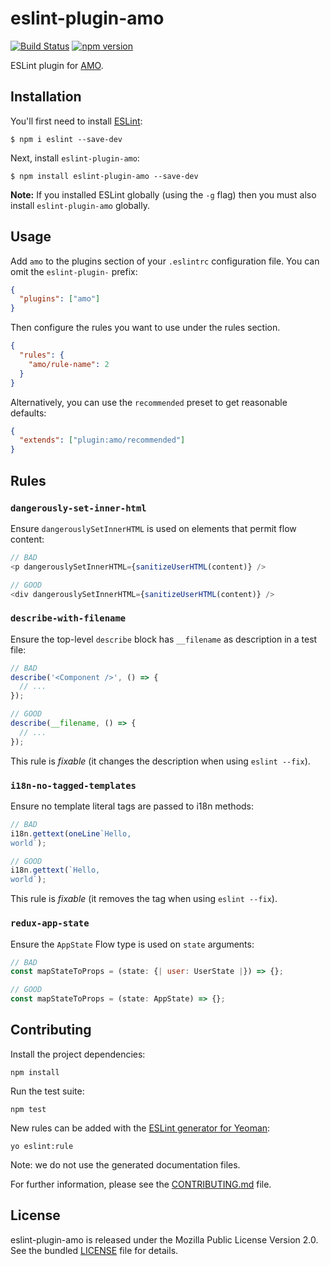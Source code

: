 # eslint-plugin-amo

[![Build
Status](https://travis-ci.org/willdurand/eslint-plugin-amo.svg?branch=master)](https://travis-ci.org/willdurand/eslint-plugin-amo)
[![npm version](https://badge.fury.io/js/eslint-plugin-amo.svg)](https://badge.fury.io/js/eslint-plugin-amo)

ESLint plugin for [AMO](https://wiki.mozilla.org/AMO).

## Installation

You'll first need to install [ESLint](http://eslint.org):

```
$ npm i eslint --save-dev
```

Next, install `eslint-plugin-amo`:

```
$ npm install eslint-plugin-amo --save-dev
```

**Note:** If you installed ESLint globally (using the `-g` flag) then you must also install `eslint-plugin-amo` globally.

## Usage

Add `amo` to the plugins section of your `.eslintrc` configuration file. You can omit the `eslint-plugin-` prefix:

```json
{
  "plugins": ["amo"]
}
```

Then configure the rules you want to use under the rules section.

```json
{
  "rules": {
    "amo/rule-name": 2
  }
}
```

Alternatively, you can use the `recommended` preset to get reasonable defaults:

```json
{
  "extends": ["plugin:amo/recommended"]
}
```

## Rules

### `dangerously-set-inner-html`

Ensure `dangerouslySetInnerHTML` is used on elements that permit flow content:

```js
// BAD
<p dangerouslySetInnerHTML={sanitizeUserHTML(content)} />

// GOOD
<div dangerouslySetInnerHTML={sanitizeUserHTML(content)} />
```

### `describe-with-filename`

Ensure the top-level `describe` block has `__filename` as description in a test file:

```js
// BAD
describe('<Component />', () => {
  // ...
});

// GOOD
describe(__filename, () => {
  // ...
});
```

This rule is _fixable_ (it changes the description when using `eslint --fix`).

### `i18n-no-tagged-templates`

Ensure no template literal tags are passed to i18n methods:

```js
// BAD
i18n.gettext(oneLine`Hello,
world`);

// GOOD
i18n.gettext(`Hello,
world`);
```

This rule is _fixable_ (it removes the tag when using `eslint --fix`).

### `redux-app-state`

Ensure the `AppState` Flow type is used on `state` arguments:

```js
// BAD
const mapStateToProps = (state: {| user: UserState |}) => {};

// GOOD
const mapStateToProps = (state: AppState) => {};
```

## Contributing

Install the project dependencies:

```
npm install
```

Run the test suite:

```
npm test
```

New rules can be added with the [ESLint generator for Yeoman](https://github.com/eslint/generator-eslint):

```
yo eslint:rule
```

Note: we do not use the generated documentation files.

For further information, please see the [CONTRIBUTING.md](./CONTRIBUTING.md) file.

## License

eslint-plugin-amo is released under the Mozilla Public License Version 2.0. See the bundled [LICENSE](./LICENSE.txt) file for details.
